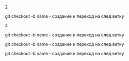 2

git checkout -b name - создание и переход на след.ветку

4

git checkout -b name - создание и переход на след.ветку

git checkout -b name - создание и переход на след.ветку

git checkout -b name - создание и переход на след.ветку